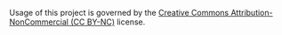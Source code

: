 Usage of this project is governed by the [Creative Commons Attribution-NonCommercial (CC BY-NC)](https://creativecommons.org/licenses/by-nc/4.0/deed.en) license.
